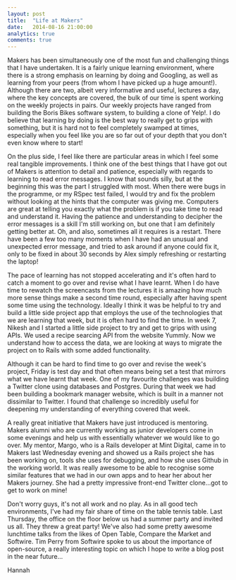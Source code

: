 ```yaml
---
layout: post
title:  "Life at Makers"
date:   2014-08-16 21:00:00
analytics: true
comments: true
---
```


Makers has been simultaneously one of the most fun and challenging things that I have undertaken. It is a fairly unique learning environment, where there is a strong emphasis on learning by doing and Googling, as well as learning from your peers (from whom I have picked up a huge amount!). Although there are two, albeit very informative and useful, lectures a day, where the key concepts are covered, the bulk of our time is spent working on the weekly projects in pairs. Our weekly projects have ranged from building the Boris Bikes software system, to building a clone of Yelp!. I do believe that learning by doing is the best way to really get to grips with something, but it is hard not to feel completely swamped at times, especially when you feel like you are so far out of your depth that you don't even know where to start!

On the plus side, I feel like there are particular areas in which I feel some real tangible improvements. I think one of the best things that I have got out of Makers is attention to detail and patience, especially with regards to learning to read error messages. I know that sounds silly, but at the beginning this was the part I struggled with most. When there were bugs in the programme, or my RSpec test failed, I would try and fix the problem without looking at the hints that the computer was giving me. Computers are great at telling you exactly what the problem is if you take time to read and understand it. Having the patience and understanding to decipher the error messages is a skill I'm still working on, but one that I am definitely getting better at. Oh, and also, sometimes all it requires is a restart. There have been a few too many moments when I have had an unusual and unexpected error message, and tried to ask around if anyone could fix it, only to be fixed in about 30 seconds by Alex simply refreshing or restarting the laptop! 

The pace of learning has not stopped accelerating and it's often hard to catch a moment to go over and revise what I have learnt. When I do have time to rewatch the screencasts from the lectures it is amazing how much more sense things make a second time round, especially after having spent some time using the technology. Ideally I think it was be helpful to try and build a little side project app that employs the use of the technologies that we are learning that week, but it is often hard to find the time. In week 7, Nikesh and I started a little side project to try and get to grips with using APIs. We used a recipe searcing API from the website Yummly. Now we understand how to access the data, we are looking at ways to migrate the project on to Rails with some added functionality. 

Although it can be hard to find time to go over and revise the week's project, Friday is test day and that often means being set a test that mirrors what we have learnt that week. One of my favourite challenges was building a Twitter clone using databases and Postgres. During that week we had been building a bookmark manager website, which is built in a manner not dissimilar to Twitter. I found that challenge so incredibly useful for deepening my understanding of everything covered that week. 

A really great initiative that Makers have just introduced is mentoring. Makers alumni who are currently working as junior developers come in some evenings and help us with essentially whatever we would like to go over. My mentor, Margo, who is a Rails developer at Mint Digital, came in to Makers last Wednesday evening and showed us a Rails project she has been working on, tools she uses for debugging, and how she uses Github in the working world. It was really awesome to be able to recognise some similar features that we had in our own apps and to hear her about her Makers journey. She had a pretty impressive front-end Twitter clone...got to get to work on mine! 

Don't worry guys, it's not all work and no play. As in all good tech environments, I've had my fair share of time on the table tennis table. Last Thursday, the office on the floor below us had a summer party and invited us all. They threw a great party! We've also had some pretty awesome lunchtime talks from the likes of Open Table, Compare the Market and Softwire. Tim Perry from Softwire spoke to us about the importance of open-source, a really interesting topic on which I hope to write a blog post in the near future...

Hannah
